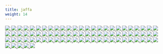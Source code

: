 ```yaml
---
title: jaffa
weight: 14
---
```

<link rel="stylesheet" href="https://cdn.jsdelivr.net/npm/justifiedGallery@3.8.1/dist/css/justifiedGallery.css" />
<link rel="stylesheet" href="https://cdn.jsdelivr.net/npm/lightgallery@2.7.0/css/lightgallery.css" />
<link rel="stylesheet" href="https://cdn.jsdelivr.net/npm/lightgallery@2.7.0/css/lg-thumbnail.css" />
<link rel="stylesheet" href="https://cdn.jsdelivr.net/npm/lightgallery@2.7.1/css/lg-zoom.css">
<link rel="stylesheet" href="../../style/lg-image.css">


<div id="lg-image">
    <a href="jaffa/Strangler_fig.jpg"
        data-sub-html="<div class='lightGallery-captions'>
        <h4>Strangler fig ⚪绞杀榕 ⚫半附生植物 </h4>
        <p>.img by <a href='https://en.wikipedia.org/wiki/User:Prashanthns'>Prashanthns</a> on <a href='https://en.wikipedia.org/wiki/File:Strangler_fig_inside.jpg' target='_blank' rel='nofollow noopener'>wikicommon</a> / <a href='https://creativecommons.org/licenses/by-sa/3.0/' target='_blank' rel='nofollow noopener'>cc by-sa 3.0</a></p>
        </div>">
        <img src="jaffa/Strangler_fig.jpg" />
    </a>
    <a href="jaffa/Mudrock_3.jpg"
        data-sub-html="<div class='lightGallery-captions'>
        <h4>Acritarchs ⚪疑源类 ⚫前寒武纪上期到中波托米階泥岩 ⚪Cambrian(寒武纪) 名称来自威尔士语地名Cymru(威尔士)的拉丁化拼写 音译自日语音读kanburiaki(寒武利亚纪)</h4>
        <p>.img by <a href='https://www.flickr.com/photos/jsjgeology/'>James St. John</a> on <a href='https://www.flickr.com/photos/jsjgeology/49964362373' target='_blank' rel='nofollow noopener'>flickr</a> / <a href='https://creativecommons.org/licenses/by/2.0/' target='_blank' rel='nofollow noopener'>cc by 2.0</a></p>
        </div>">
        <img src="jaffa/Mudrock_3.jpg" />
    </a>
    <a href="jaffa/Common_blue.jpg"
        data-sub-html="<div class='lightGallery-captions'>
        <h4>Polyommatus icarus</h4>
        <p>.img by <a href='https://www.flickr.com/photos/nickpix2008/'>nick ford</a> on <a href='https://www.flickr.com/photos/nickpix2008/3792134607' target='_blank' rel='nofollow noopener'>flickr</a> / <a href='https://creativecommons.org/licenses/by-nc-nd/2.0/' target='_blank' rel='nofollow noopener'>cc by-nc-nd 2.0</a></p>
        </div>">
        <img src="jaffa/Common_blue.jpg" />
    </a>
    <a href="jaffa/Talicada_nyseus.jpg"
        data-sub-html="<div class='lightGallery-captions'>
        <h4>Talicada nyseus</h4>
        <p>.img by <a href='https://www.flickr.com/photos/ivijayanand/'>Vijay Anand Ismavel</a> on <a href='https://www.flickr.com/photos/ivijayanand/51672024996' target='_blank' rel='nofollow noopener'>flickr</a> / <a href='https://creativecommons.org/licenses/by-nc/2.0/' target='_blank' rel='nofollow noopener'>cc by-nc 2.0</a></p>
        </div>">
        <img src="jaffa/Talicada_nyseus.jpg" />
    </a>
    <a href="jaffa/Collared_Peccary.jpg"
      data-sub-html="<div class='lightGallery-captions'>
      <h4>Collar ⚪领环 ⚫动物颈部不同色的羽,毛,鳞的色圈 或者某些昆虫前胸节叶状膜扩张的色素圈</h4>
      <p>.img by <a href='https://www.flickr.com/photos/sl3rob/'>Robert Roland</a> on <a href='https://www.flickr.com/photos/sl3rob/53735872539/' target='_blank' rel='nofollow noopener'>flickr</a> / <a href='https://creativecommons.org/licenses/by-nc/2.0/' target='_blank' rel='nofollow noopener'>cc by-nc 2.0</a></p>
      </div>">
      <img src="jaffa/Collared_Peccary.jpg" />
    </a>
    <a href="jaffa/Commiphora.jpg"
        data-sub-html="<div class='lightGallery-captions'>
        <h4>Commiphora ⚪没药 ⚫与玫瑰,龙涎香 构成了阿拉伯-伊斯兰世界三大基础精油 ⚫古埃及,非洲之角阿拉伯半岛间的海上贸易 曾有象牙,黄金,猫科动物的皮毛,没药,乳香</h4>
        <p>.img by <a href='https://www.flickr.com/photos/cifor-icraf/'>CIFOR-ICRAF</a> on <a href='https://www.flickr.com/photos/cifor-icraf/53707347175' target='_blank' rel='nofollow noopener'>flickr</a> / <a href='https://creativecommons.org/licenses/by-nc-nd/2.0/' target='_blank' rel='nofollow noopener'>cc by-nc-nd 2.0</a></p>
        </div>">
        <img src="jaffa/Commiphora.jpg" />
    </a>
    <a href="jaffa/Sepioloidea_lineolata.jpg"
        data-slide-name="Sepioloidea lineolata"
        data-sub-html="<div class='lightGallery-captions'>
        <h4>Sepioloidea lineolata ⚪条纹鱿 ⚪条纹睡衣乌贼</h4>
        <p>img by <a href='https://www.flickr.com/photos/pacificklaus/'>Klaus Stiefel</a> on <a href='https://www.flickr.com/photos/pacificklaus/9655269808' target='_blank' rel='nofollow noopener'>flickr</a> / <a href='https://creativecommons.org/licenses/by-nc/2.0/' target='_blank' rel='nofollow noopener'>cc by-nc 2.0</a></p>
        </div>">
        <img src="jaffa/Sepioloidea_lineolata.jpg" />
    </a>
    <a href="jaffa/Opiliones.jpg"
        data-slide-name="Opiliones"
        data-sub-html="<div class='lightGallery-captions'>
        <h4>Opiliones ⚪盲蛛 ⚫其历史可追溯到鱼的时代 早泥盆世普拉亚(Pragian)期的水成岩床萊尼燧石(Rhynie chert)</h4>
        <p>img by <a href='https://www.flickr.com/photos/vitiman/'>VITIMan</a> on <a href='https://www.flickr.com/photos/vitiman/30653233661' target='_blank' rel='nofollow noopener'>flickr</a> / <a href='https://creativecommons.org/licenses/by-nc-nd/2.0/' target='_blank' rel='nofollow noopener'>cc by-nc-nd 2.0</a></p>
        </div>">
        <img src="jaffa/Opiliones.jpg" />
    </a>
    <a href="jaffa/Citrullus_ecirrhosus.jpg"
        data-slide-name="Citrullus_ecirrhosus"
        data-sub-html="<div class='lightGallery-captions'>
        <h4>Citrullus ecirrhosus ⚫荒漠始祖西瓜 多年生藤本植物</h4>
        <p>img by <a href='https://www.flickr.com/photos/jeppestown/'>Jeppestown</a> on <a href='https://www.flickr.com/photos/jeppestown/3050326335' target='_blank' rel='nofollow noopener'>flickr</a> / <a href='https://creativecommons.org/licenses/by-sa/2.0/' target='_blank' rel='nofollow noopener'>cc by-sa 2.0</a></p>
        </div>">
        <img src="jaffa/Citrullus_ecirrhosus.jpg" />
    </a>
    <a href="jaffa/Artemia_salina.jpg"
        data-slide-name="Artemia_salina"
        data-sub-html="<div class='lightGallery-captions'>
        <h4>Artemia salina ⚪卤虾 ⚫会经历脱水,休眠阶段</h4>
        <p>img by <a href='https://www.flickr.com/photos/zpyder/' target='_blank' rel='nofollow noopener'>Artemia salina</a> on <a href='https://www.flickr.com/photos/zpyder/7041755631' target='_blank' rel='nofollow noopener'>flickr</a> / <a href='https://creativecommons.org/licenses/by-nc/2.0/' target='_blank' rel='nofollow noopener'>cc by-nc 2.0</a></p>
        </div>">
        <img src="jaffa/Artemia_salina.jpg" />
    </a>
    <a href="jaffa/Mimosa_tenuiflora.jpg"
        data-slide-name="Mimosa_tenuiflora"
        data-sub-html="<div class='lightGallery-captions'>
        <h4>Mimosa tenuiflora ⚪细花含羞草</h4>
        <p>img by <a href='https://www.flickr.com/photos/cerrados/' target='_blank' rel='nofollow noopener'>João Medeiros</a> on <a href='https://www.flickr.com/photos/cerrados/6945978738' target='_blank' rel='nofollow noopener'>flickr</a> / <a href='https://creativecommons.org/licenses/by/2.0/' target='_blank' rel='nofollow noopener'>cc by 2.0</a></p>
        </div>">
        <img src="jaffa/Mimosa_tenuiflora.jpg" />
    </a>
    <a href="jaffa/Lynx.jpg"
        data-slide-name="Lynx"
        data-sub-html="<div class='lightGallery-captions'>
		<h4>Lynx ⚪猞猁</h4>
		<p>img by <a href='https://www.flickr.com/photos/blacktigersdream' target='_blank' rel='nofollow noopener'>Cloudtail the Snow Leopard</a> on <a href='https://www.flickr.com/photos/blacktigersdream/15001013298' target='_blank' rel='nofollow noopener'>flickr</a> / <a href='https://creativecommons.org/licenses/by-nc-nd/2.0/' target='_blank' rel='nofollow noopener'>cc by-nc-nd 2.0</a></p>
        </div>">
        <img src="jaffa/Lynx.jpg" />
    </a>
    <a href="jaffa/Helichrysum_doerfleri.jpg"
        data-slide-name="Helichrysum_doerfleri"
        data-sub-html="<div class='lightGallery-captions'>
		<h4>Helichrysum doerfleri</h4>
		<p>img by <a href='https://www.flickr.com/photos/nturland/' target='_blank' rel='noopener' class='ume'>Nicholas Turland</a> on <a href='https://www.flickr.com/photos/nturland/2637365947' target='_blank' rel='noopener' class='ume'>flickr</a> / <a href='https://creativecommons.org/licenses/by-nc-nd/2.0/' target='_blank' rel='noopener' class='ume'>cc by-nc-nd 2.0</a></p>
        </div>">
        <img src="jaffa/Helichrysum_doerfleri.jpg" />
    </a>
    <a href="jaffa/Anthus_pratensis.jpg"
        data-slide-name="Anthus_pratensis"
        data-sub-html="<div class='lightGallery-captions'>
		<h4>Anthus pratensis ⚪草地鹨 ⚫栖息于草场,沼泽,林地等开放地带 也在从事捕食时使用灌木,围篱,电线等高架建筑 ⚫巢位于地面 掩蔽在茂密植被下 卵在11~15天后孵化 雏鸟在10~14天后羽翼丰满 ⚫是有窝寄生习性的某些杜鹃的主要宿主 在卵拟态中 寄生鸟卵模拟了宿主鸟卵的大小和颜色 ⚪彩绘鸵鸟蛋 ⚫曾作为一种北非风格的陪葬品</h4>
		<p>img by <a href='https://www.flickr.com/photos/ivl_wildlife_photography/' target='_blank' rel='noopener'>Ingeborg van Leeuwen</a> on <a href='https://www.flickr.com/photos/ivl_wildlife_photography/50016616212' target='_blank' rel='noopener'>flickr</a> / <a href='https://creativecommons.org/licenses/by-nc-nd/2.0/' target='_blank' rel='noopener'>cc by-nc-nd 2.0</a></p>
		</div>">
		<img src="jaffa/Anthus_pratensis.jpg" />
	</a>
    <a href="jaffa/Euprymna_berryi.jpg"
        data-slide-name="Euprymna_berryi"
        data-sub-html="<div class='lightGallery-captions'>
		<h4>Euprymna berryi ⚪<span class='und2'>浆果耳鱿</span> ⚫身形紧凑而圆形 雄性3cm以下 雌性5cm以下 ⚫分布于沙质或细沉积物的海床 在白天埋沙 利用小夜灯捕食小底栖甲壳类</h4>
		<p>img by <a href='https://www.flickr.com/photos/silkebaron/' target='_blank' rel='noopener'>Silke Baron</a> on <a href='https://www.flickr.com/photos/silkebaron/4873635819' target='_blank' rel='noopener'>flickr</a> / <a href='https://creativecommons.org/licenses/by/2.0/' target='_blank' rel='noopener'>cc by 2.0</a></p>
        </div>">
        <img src="jaffa/Euprymna_berryi.jpg" />
    </a>
    <a href="jaffa/Gulo_gulo.jpg"
        data-slide-name="Gulo_gulo"
        data-sub-html="<div class='lightGallery-captions'>
		<h4>Gulo gulo ⚪狼獾 ⚫大型鼬科 臀周有淡黄色宽腰带</h4>
		<p>img by <a href='https://www.flickr.com/photos/karljonsson/' target='_blank' rel='noopener'>jonsson</a> on <a href='https://www.flickr.com/photos/karljonsson/6070776950/' target='_blank' rel='noopener'>flickr</a> / <a href='https://creativecommons.org/licenses/by/2.0/' target='_blank' rel='noopener'>cc by 2.0</a></p>
        </div>">
        <img src="jaffa/Gulo_gulo.jpg" />
    </a>
    <a href="jaffa/Conocephalum_conicum.jpg"
        data-slide-name="Conocephalum_conicum"
        data-sub-html="<div class='lightGallery-captions'>
		<h4>Conocephalum conicum ⚪蛇苔</h4>
		<p>img by <a href='https://www.flickr.com/photos/dw_ross/' target='_blank' rel='noopener'>MostlyDross</a> on <a href='https://www.flickr.com/photos/dw_ross/48937971853/' target='_blank' rel='noopener'>flickr</a> / <a href='https://creativecommons.org/licenses/by/2.0/' target='_blank' rel='noopener'>cc by 2.0</a></p>
        </div>">
        <img src="jaffa/Conocephalum_conicum.jpg" />
    </a>
    <a href="jaffa/Gymnostomum_aeruginosum.jpg"
        data-slide-name="Gymnostomum_aeruginosum"
        data-sub-html="<div class='lightGallery-captions'>
		<h4>Gymnostomum aeruginosum</h4>
		<p>img by <a href='https://commons.wikimedia.org/wiki/User:HermannSchachner' target='_blank' rel='noopener'>HermannSchachner</a> on <a href='https://commons.wikimedia.org/wiki/File:Gymnostomum_aeruginosum_(a,_145144-474909)_8390.JPG' target='_blank' rel='noopener'>wikicommon</a> / <a href='https://creativecommons.org/publicdomain/zero/1.0' target='_blank' rel='noopener'>cc 0</a></p>
        </div>">
        <img src="jaffa/Gymnostomum_aeruginosum.jpg" />
    </a>
    <a href="jaffa/Ceterach_officinarum.jpg"
        data-slide-name="Ceterach_officinarum"
        data-sub-html="<div class='lightGallery-captions'>
		<h4>Ceterach officinarum</h4>
		<p>img by <a href='https://www.flickr.com/photos/lennyworthington/' target='_blank' rel='noopener'>Len Worthington</a> on <a href='https://www.flickr.com/photos/lennyworthington/6165555817' target='_blank' rel='noopener'>flickr</a> / <a href='https://creativecommons.org/licenses/by-sa/2.0/' target='_blank' rel='noopener'>cc by-sa 2.0</a></p>
        </div>">
        <img src="jaffa/Ceterach_officinarum.jpg" />
    </a>
    <a href="jaffa/Oxychilus_navarricus.jpg"
        data-slide-name="Oxychilus_navarricus"
        data-sub-html="<div class='lightGallery-captions'>
		<h4>Oxychilus navarricus ⚪玻璃蜗牛</h4>
		<p>img by <a href='https://www.flickr.com/photos/runnerwill/' target='_blank' rel='noopener'>Will George</a> on <a href='https://www.flickr.com/photos/runnerwill/16857138496' target='_blank' rel='noopener'>flickr</a> / <a href='https://creativecommons.org/licenses/by-nc/2.0/' target='_blank' rel='noopener'>cc by-nc 2.0</a></p>
        </div>">
        <img src="jaffa/Oxychilus_navarricus.jpg" />
    </a>
    <a href="jaffa/Androniscus_dentiger.jpg"
        data-slide-name="Androniscus_dentiger"
        data-sub-html="<div class='lightGallery-captions'>
		<h4>Androniscus dentiger ⚪齿潮虫</h4>
		<p>img by <a href='https://www.flickr.com/photos/sanmartin/' target='_blank' rel='noopener'>Gilles San Martin</a> on <a href='https://www.flickr.com/photos/sanmartin/3596867912/' target='_blank' rel='noopener'>flickr</a> / <a href='https://creativecommons.org/licenses/by-sa/2.0/' target='_blank' rel='noopener'>cc by-sa 2.0</a></p>
        </div>">
        <img src="jaffa/Androniscus_dentiger.jpg" />
    </a>
    <a href="jaffa/Helianthemum_apenninum.jpg"
        data-slide-name="Helianthemum_apenninum"
        data-sub-html="<div class='lightGallery-captions'>
		<h4>Helianthemum apenninum ⚪白岩蔷薇 ⚫分布于干燥草地和多岩地 可长至50厘米 花直径约30毫米 叶对生 呈矛状 花期3至7月</h4>
		<p>img by <a href='https://www.flickr.com/photos/40948266@N04/' target='_blank' rel='noopener'>Björn S...</a> on <a href='https://www.flickr.com/photos/40948266@N04/26877247272/' target='_blank' rel='noopener'>flickr</a> / <a href='https://creativecommons.org/licenses/by-sa/2.0/' target='_blank' rel='noopener'>cc by-sa 2.0</a></p>
        </div>">
        <img src="jaffa/Helianthemum_apenninum.jpg" />
    </a>
    <a href="jaffa/bagworm.jpg"
        data-slide-name="bagworm"
        data-sub-html="<div class='lightGallery-captions'>
		<h4>bagworm ⚪袋蛾 ⚫该科幼虫会组合丝和环境材料来搭建小型箱房 拖行于岩石,树木,篱笆 其胶囊材质坚硬 可由鸟类吞下后空投 ⚫雌虫始终是幼态的 且不离开舱室 ⚫虫的龄通常依次是卵,孵化,幼虫,蜕皮,茧,蛹,成虫,死亡 ⚫某些物种会生活于某类昆虫的社会中 成为终身的食客和房客</h4>
		<p>img by <a href='https://www.flickr.com/photos/teejaybee/' target='_blank' rel='noopener'>Troy Bell</a> on <a href='https://www.flickr.com/photos/teejaybee/1026325540/' target='_blank' rel='noopener'>Flickr</a> / <a href='https://creativecommons.org/licenses/by-nc-nd/2.0/' target='_blank' rel='noopener'>cc by-nc-nd 2.0</a></p>
        </div>">
        <img src="jaffa/bagworm.jpg" />
    </a>
    <a href="jaffa/Leptodirus_hochenwartii.jpg"
        data-slide-name="Leptodirus_hochenwartii"
        data-sub-html="<div class='lightGallery-captions'>
		<h4>Leptodirus hochenwartii ⚪细颈甲虫 ⚫真穴居物种 丧失昼夜节律 季候节律受降雨模型影响 长足,无翅,无肤色,具无眼征 ⚫称作假膜腹的圆形鞘翅下可储存湿润空气 经较干燥地区时 消耗于呼吸 ⚫饮食包括渗水,蝙蝠粪,鸟粪,尸体等 ⚫卵减产至一枚 大且晚熟 幼虫羽化前绝食</h4>
		<p>img by <a href='https://www.flickr.com/photos/profundezas/' target='_blank' rel='noopener'>Profundezas</a> on <a href='https://www.flickr.com/photos/profundezas/5275658028' target='_blank' rel='noopener'>flickr</a> / <a href='https://creativecommons.org/licenses/by-nc-nd/2.0/' target='_blank' rel='noopener'>cc by-nc-nd 2.0</a></p>
        </div>">
        <img src="jaffa/Leptodirus_hochenwartii.jpg" />
    </a>
    <a href="jaffa/Eobania_vermiculata.jpg"
        data-slide-name="Eobania_vermiculata"
        data-sub-html="<div class='lightGallery-captions'>
		<h4>Eobania vermiculata ⚪棕带陆蜗牛 ⚫壳宽22~32毫米 高14~24毫米 颜色可变 通常壳体具较深的色带或斑点 侧腹有两条棕带 第二条色带到肚脐间发白 背部通常有4到5条螺纹 末端的螺纹斜下到壳的周边 壳唇白色 成年后外翻 且脐孔封闭在螺壳内 ⚫通常栖息在近海的干燥植被中 在湿润雨天或晚上活跃 冬眠或夏眠 ⚫成年蜗牛会掘土 并在壳口建造临时的栅栏(epiphragm) 一种似于螺壳的永久性的解剖特征 由其<span class='und2'>幔层</span>(斗篷)分泌的干粘液制成 透气,刚性,抗干燥,抗腐蚀 ⚫部分的种类会借此黏在岩表,墙壁,树枝,茎等固体基质上 ⚪该结构可能是<span class='und1'>出埃及记</span>中提到的香火成分 希腊语的onycha 意思是指甲或爪子 ⚫该属物种在发情期时 会烧制一种钙质飞镖 用于求偶仪式中 以液压力穿透受体的皮肤 ⚫可作为季节性食物 ⚫该相片摄于塞浦路斯(Zypern) 法语名西浦(Chypre) 的法玛古斯塔(Famagusta)</h4>
		<p>img by <a href='https://www.flickr.com/photos/wiseguy71' target='_blank' rel='noopener'>wiseguy71</a> on <a href='https://www.flickr.com/photos/wiseguy71/5128383104' target='_blank' rel='noopener'>flickr</a> / <a href='https://creativecommons.org/licenses/by-sa/2.0/' target='_blank' rel='noopener'>cc by-sa 2.0</a></p>
        </div>">
        <img src="jaffa/Eobania_vermiculata.jpg" />
    </a>
    <a href="jaffa/Buxus_sempervirens_'Suffruticosa'.jpg"
        data-slide-name="Buxus_sempervirens_'Suffruticosa'"
        data-sub-html="<div class='lightGallery-captions'>
		<h4>Buxus sempervirens 'Suffruticosa' ⚪灌木黄杨 ⚫常绿 耐修剪 木材重且坚硬</h4>
		<p>img by <a href='https://www.flickr.com/photos/13389908@N03/' target='_blank' rel='noopener'>Maggie</a> on <a href='https://www.flickr.com/photos/13389908@N03/2328080036/' target='_blank' rel='noopener'>flickr</a> / <a href='https://creativecommons.org/licenses/by-nc/2.0/' target='_blank' rel='noopener'>cc by-nc 2.0</a></p>
        </div>">
        <img src="jaffa/Buxus_sempervirens_'Suffruticosa'.jpg" />
    </a>
    <a href="jaffa/Cinnamomum_camphora.jpg"
        data-slide-name="Cinnamomum_camphora"
        data-sub-html="<div class='lightGallery-captions'>
		<h4>Cinnamomum camphora ⚪樟 ⚪樟脑 ⚫一种半透明,蜡状,易燃的固体 具穿透性气味 闭口闪点66摄氏度 ⚫用于木乃伊化的防腐抗菌过程 是古代阿拉伯常见的香水成分 也作为中世纪糖果和菜肴原料 ⚫作局部用药时伴随轻微镇痛 用力涂抹会产生温暖感 轻柔涂抹时产生清凉感 ⚪闪点 ⚫是施加点火源时 维持蒸汽浓度 引起闪燃的温度下限 ⚫是一组描述性特征 可以标识燃料的火灾隐患 用于区分易燃燃料和可燃燃料 ⚫桉树脑是商用漱口水的一种成分 ⚫在某报告中 鱼以浅,浊区别气味 蜂蜜以轻,重区别光亮和黑暗</h4>
		<p>img by <a href='https://www.flickr.com/photos/siddarthmachado/' target='_blank' rel='noopener'>Siddarth Machado</a> on <a href='https://www.flickr.com/photos/siddarthmachado/47953620208/' target='_blank' rel='noopener'>flickr</a> / <a href='https://creativecommons.org/licenses/by-nc/2.0/' target='_blank' rel='noopener'>cc by-nc 2.0</a></p>
        </div>">
        <img src="jaffa/Cinnamomum_camphora.jpg" />
    </a>
    <a href="jaffa/Elysia_ornata.jpg"
        data-slide-name="Elysia_ornata"
        data-sub-html="<div class='lightGallery-captions'>
		<h4>Elysia ornata ⚪丽叶海天牛 ⚫热带物种 可以长到5厘米 呈半透明黄绿色 带白黑斑点 具有宽阔的伪足或伪翼 ⚫一些海天牛以季节性食物为生 由于无法穿透这种绿藻钙化时的细胞壁 它们畜牧未消化的叶绿体 直到斋戒过去 ⚪细胞这个词最早用来指软木的微小蜂房状空腔 ⚫在赤道热带的森林地区 白天只有少量阳光穿过浓密树荫 晨昏的露水和浓雾是重要水源</h4>
		<p>img by <a href='https://www.flickr.com/photos/pacificklaus/' target='_blank' rel='noopener'>Klaus Stiefel</a> on <a href='https://www.flickr.com/photos/pacificklaus/6336091966/' target='_blank' rel='noopener'>flickr</a> / <a href='https://creativecommons.org/licenses/by-nc/2.0/' target='_blank' rel='noopener'>cc by-nc 2.0</a></p>
        </div>">
        <img src="jaffa/Elysia_ornata.jpg" />
    </a>
    <a href="jaffa/Onchidella_celtica.jpg"
        data-slide-name="Onchidella_celtica"
        data-sub-html="<div class='lightGallery-captions'>
		<h4>Onchidella celtica ⚪凯尔特蛞蝓 ⚫一种有肺的海生鼻涕虫 可以长到12mm 呈橄榄色至黑色 ⚫生活在多岩的潮间带 退潮时暴露在外 可能在舔食岩表 涨潮时退回到岩缝里</h4>
		<p>img by Auguste Le Roux on <a href='https://commons.wikimedia.org/wiki/File:Onchidella_celtica_0377.jpg' target='_blank' rel='noopener'>wikicommons</a> / <a href='https://creativecommons.org/licenses/by-sa/3.0/' target='_blank' rel='noopener'>cc by-sa 3.0</a></p>
        </div>">
        <img src="jaffa/Onchidella_celtica.jpg" />
    </a>
    <a href="jaffa/Lathyrus_aphaca.jpg"
        data-slide-name="Lathyrus_aphaca"
        data-sub-html="<div class='lightGallery-captions'>
		<h4>Lathyrus aphaca ⚪阿法卡香豌豆 ⚫一年生草本 适合干燥,排水良好的栖地</h4>
		<p>img by <a href='https://commons.wikimedia.org/wiki/User:Zcebeci' target='_blank' rel='noopener'>Zeynel Cebeci</a> on <a href='https://commons.wikimedia.org/wiki/File:Lathyrus_aphaca_-_Sar%C4%B1_bur%C3%A7ak_01.jpg' target='_blank' rel='noopener'>wikicommons</a> / <a href='https://creativecommons.org/licenses/by-sa/4.0/' target='_blank' rel='noopener'>cc by-sa 4.0</a></p>
        </div>">
        <img src="jaffa/Lathyrus_aphaca.jpg" />
    </a>
    <a href="jaffa/Microvoluta_amphissa.jpg"
        data-slide-name="Microvoluta_amphissa."
        data-sub-html="<div class='lightGallery-captions'>
		<h4>Microvoluta amphissa ⚪安菲莎小海螺 ⚫一种很小的海蜗牛</h4>
		<p>img by Manuel CABALLER on <a href='https://science.mnhn.fr/institution/mnhn/collection/im/item/2000-30155' target='_blank' rel='noopener'>MNHN</a> / <a href='https://creativecommons.org/licenses/by/4.0/' target='_blank' rel='noopener'>cc by 4.0</a></p>
        </div>">
        <img src="jaffa/Microvoluta_amphissa.jpg" />
    </a>
    <a href="jaffa/Diogenes_pugilator.jpg"
        data-slide-name="Diogenes_pugilator"
        data-sub-html="<div class='lightGallery-captions'>
		<h4>Diogenes pugilator ⚪<span class='und2'>第欧根尼小寄居蟹</span> ⚫从浅层潮下的软基质到深达1800m都有分布 最常见于浅水 ⚫倾向于占用腹足动物网状狗螺(Tritia reticulata)的壳</h4>
		<p>img by befe on <a href='https://commons.wikimedia.org/wiki/File:CRU_pag.jpg' target='_blank' rel='noopener'>wikicommons</a> / <a href='https://creativecommons.org/licenses/by-sa/2.0/' target='_blank' rel='noopener'>cc by-sa 2.0</a></p>
        </div>">
        <img src="jaffa/Diogenes_pugilator.jpg" />
    </a>
    <a href="jaffa/Miletus_mallus.jpg"
        data-slide-name="Miletus_mallus"
        data-sub-html="<div class='lightGallery-captions'>
		<h4>Miletus mallus ⚪<span class='und2'>米利都锤纹蝶</span> ⚪Lycaenidae(灰蝶科) ⚪科名是吕卡恩(Lycaena)的同名 也被普遍地称为蓝色者 但有指正应称铜色者 ⚫该科成虫通常小于5厘米 其中约75%的物种与蚂蚁关联 这其中的部分的毛虫是食虫的 专门捕食蚁丘内的雏蚁 且是蚂蚁饲养的蚜虫的天敌 ⚪myrmecophily(嗜麦芽性) ⚪一个跟蚂蚁相关的术语 字面意义就是蚂蚁喜爱 ⚫大多数亲蚁派与宿主蚁群的关系是兼职的 例如在蚁巢中消耗废物 如死蚂蚁,死幼虫,巢中真菌 多个科的植物以筑巢地和食物资源 交换种子传播 或者极具攻击性的蚁种的专职保护 以免受素食 并经常附带卫生服务 包括清洁叶片表面,修剪附生植物,梳理临近植物嫩芽 ⚫蚂蚁也将半翅目幼虫带入蚁巢 同雏蚁一起抚养 包括鳞龟(coccidae),粉虱(pseudococcidae),树蚤(membracidae)等 它们也被携带到不同的植物或不同部位 以确保新鲜的食物来源 和对牛群的充分保护 据观察蚁后在分散航程中会运输蚜虫 以建立一个新的殖民地</h4>
		<p>img by <a href='https://www.flickr.com/photos/chaz_pics/' target='_blank' rel='noopener'>Charlie Jackson</a> on <a href='https://www.flickr.com/photos/chaz_pics/39583407064/' target='_blank' rel='noopener'>flickr</a> / <a href='https://creativecommons.org/licenses/by/2.0/' target='_blank' rel='noopener'>cc by 2.0</a></p>
        </div>">
        <img src="jaffa/Miletus_mallus.jpg" />
    </a>
    <a href="jaffa/parsnip.jpg"
        data-slide-name="parsnip"
        data-sub-html="<div class='lightGallery-captions'>
		<h4>parsnip ⚪<span class='und2'>野萝卜</span> ⚫二年生根类蔬菜 具奶油色果皮和果肉 煮熟或生吃 霜冻后更甜 因为土壤低温会导致根部存储的一些淀粉转化为糖 ⚫曾用作甜味剂 在玉米普及前 主要用来喂猪 在现代意大利 是制作帕尔玛火腿的猪的专门饲料 ⚫它与胡萝卜科的许多近亲共享一种光毒化合物呋喃香豆素(furanocoumarins) 能引起一种植物性光线皮肤炎 当皮肤不慎接触到芽叶的汁液又暴露于日光下时 会出现发红,灼痛,水泡等症状 创伤区域会持续敏感,变色长达两年</h4>
		<p>img by <a href='https://www.flickr.com/photos/morris278/' target='_blank' rel='noopener'>John Morris</a> on <a href='https://www.flickr.com/photos/morris278/25259574002/' target='_blank' rel='noopener'>flickr</a> / <a href='https://creativecommons.org/licenses/by-nc-nd/2.0/' target='_blank' rel='noopener'>cc by-nc-nd 2.0</a></p>
        </div>">
        <img src="jaffa/parsnip.jpg" />
    </a>
    <a href="jaffa/Lithophaga.jpg"
        data-slide-name="Lithophaga"
        data-sub-html="<div class='lightGallery-captions'>
		<h4>Lithophaga ⚪石蜊 ⚫中型贻贝 壳长而窄 背侧和腹侧或多或少平行 ⚪lithos是希腊语石头之意 因其利用腺体分泌物钻入岩石或珊瑚岩 所以称lithophaga(食石者)  ⚫一些因缓动(bradyseism)沉水的大理石柱因此环布钻孔 这些孔状的牙印有一个专有词 开腹蛤石(Gastrochaenolites) ⚪ichnofossil(生痕化石) ⚪ichno来自希腊语ikhnos(痕迹 踪迹) ⚫是生物活动的记录 而不是生物本身的残骸 例如洞穴,钻孔(生物侵蚀),尿石(排尿引起土壤侵蚀),脚印 广义上还包括僵化粪便,化学标记物等 ⚪痕相(ichnofacies)是生痕化石的集合 ⚫可指示造型生物所居住的条件 包括水深,盐度,浊度,能量等 例如通常在湍流的光合带浅水区 浮游物相对丰富 垂直洞穴也更为安全 而在低能量环境的深水区 食物均匀地沉降 觅食者就需要水平打洞</h4>
		<p>img by <a href='https://www.flickr.com/photos/paleo_bear/' target='_blank' rel='noopener'>the paleobear</a> on <a href='https://www.flickr.com/photos/paleo_bear/36692362310' target='_blank' rel='noopener'>flickr</a> / <a href='https://creativecommons.org/licenses/by/2.0/' target='_blank' rel='noopener'>cc by 2.0</a></p>
        </div>">
        <img src="jaffa/Lithophaga.jpg" />
    </a>
    <a href="jaffa/Nicolas_Francois_Regnault_Le_Labdanum,_ou_Ladanum..jpg"
        data-slide-name="Nicolas_Francois_Regnault_Le_Labdanum,_ou_Ladanum."
        data-sub-html="<div class='lightGallery-captions'>
		<h4>Cistus ladanifer ⚪<span class='und2'>劳丹姆岩蔷薇</span> ⚫浓密直立灌木 高1~2.5米 略宽 披针形常绿长3~10厘米 宽1~2厘米 正面深绿 背面浅绿或灰色 花直径5~8厘米 有5片白色花瓣 基部通常有红色到栗色的斑点 夏季炎热时整株植物当年新芽受树脂覆盖 散发芬芳 适于干旱花园或海滨花园 ⚫叶表的一层类树脂 称为劳丹姆(labdanum) 主要从该种和克里特岩蔷薇(Cistus creticus)获得 远古时通过梳理山羊和绵阳的胡须和大腿来收集 呈棕色 气味浓郁,复杂,牢固 被形容为琥珀气味,动物气味,甜味,水果香,木质香,龙涎香,干麝香,皮革味 据说是<span class='und1'>出埃及记</span>30:34-36中的<span class='und1'>圣香</span> 医学上用于感冒,咳嗽,月经失调,风湿等 在香水和苦艾酒中使用 可作固色剂 ⚪属名来自古希腊植物名 该属对鹿的啃食有一定抵抗力 ladanifer的字面意思就是 劳丹姆的承载物</h4>
		<p>Le Labdanum, ou Ladanum. (1774) - Nicolas Francois Regnault, <p>img on <a href='https://digitalcollections.nypl.org/items/510d47dc-7dbe-a3d9-e040-e00a18064a99' target='_blank' rel='noopener'>NYPL</a> / <a href='https://creativecommons.org/publicdomain/mark/1.0/' target='_blank' rel='noopener'>pdm</a></p>
        </div>">
        <img src="jaffa/Nicolas_Francois_Regnault_Le_Labdanum,_ou_Ladanum..jpg" />
    </a>
    <a href="jaffa/Dwarf_crocodile.jpg"
        data-slide-name="Dwarf_crocodile"
        data-sub-html="<div class='lightGallery-captions'>
		<h4>Dwarf crocodile ⚪矮鳄鱼 ⚫部分体长不超过1.2米 幼鳄的头有黄色斑纹 身和尾有浅棕色条纹 成年鳄的背面和侧面呈深色 腹面淡黄色带黑色斑点 生活在山洞中具橙色斑块 是受蝙蝠粪腐蚀 ⚫生活在低地到中海拔 远离大河的森林到荫蔽的溪流,小河,沼泽,水池,<span class='und2'>潮间林</span> ⚫胆小 夜行 白天整日藏在池塘,洞穴,树根 很少晒太阳 雨天时栖所被淹没 变得活跃起来 觅食范围在雨后扩大 以小动物为食 包括螃蟹,青蛙,腹足类,昆虫,蜥蜴,水禽等 季节食谱是湿季的鱼和干季的甲壳类 ⚫发情期以外的大部份时间独处 用腐烂的植物和泥巴筑巢 每次生10至17只蛋</h4>
		<p>img by <a href='https://commons.wikimedia.org/wiki/User:Rufous-crowned_Sparrow' target='_blank' rel='noopener'>Rufous-crowned Sparrow</a> on <a href='https://commons.wikimedia.org/wiki/File:Dwarf_Crocodile_NC_Zoo.JPG' target='_blank' rel='noopener'>wikicommons</a> / <a href='https://creativecommons.org/licenses/by/3.0/' target='_blank' rel='noopener'>cc by 3.0</a></p>
        </div>">
        <img src="jaffa/Dwarf_crocodile.jpg" />
    </a>
        <a href="jaffa/Threskiornis_aethiopicus.jpg"
            data-slide-name="Threskiornis_aethiopicus"
        data-sub-html="<div class='lightGallery-captions'>
        <h4>Threskiornis aethiopicus ⚪圣鹮 ⚫通常在湿地或滩涂的树或地上筑巢 在浅水区或草场涉足 参观耕地和垃圾场 食虫,小型两栖,爬行,软体,哺乳动物,腐肉,或种子 ⚫解剖文述中 在其喙上发现了孔洞 据说曾用于治疗河马 是灌肠剂的由来 ⚫制成的其中一种木乃伊 包裹了交织和打褶的棕色或褐色亚麻布 放入陶棺</h4>
        <p>img by <a href='https://www.flickr.com/photos/101561334@N08/' target='_blank' rel='nofollow noopener'>Gary Todd</a> on <a href='https://www.flickr.com/photos/101561334@N08/10435597985' target='_blank' rel='nofollow noopener'>flickr</a> / <a href='https://creativecommons.org/publicdomain/zero/1.0/' target='_blank' rel='nofollow noopener'>cc 0</a></p>
        </div>">
        <img src="jaffa/Threskiornis_aethiopicus.jpg" />
    </a>
    <a href="jaffa/Diospyros_lotus.jpg"
        data-slide-name="Diospyros_lotus"
        data-sub-html="<div class='lightGallery-captions'>
		<h4>Diospyros lotus ⚪英文俗名date-plum(枣李)可能来自波斯语 就是字面意思 味道像枣和李 ⚫古老的栽培柿属 果实小而圆 平均直径1~2厘米 ⚪也称小紫柿 经历霜冻后呈淡紫色 变得同制成干果一般甜</h4>
		<p>img by <a href='https://ja.wikipedia.org/wiki/user:%CE%A3%EF%BC%96%EF%BC%94' target='_blank' rel='noopener'>Σ64</a> on <a href='https://zh.wikipedia.org/wiki/File:Diospyros_lotus_01.jpg' target='_blank' rel='noopener'>wikicommons</a> / <a href='https://creativecommons.org/licenses/by-sa/3.0/' target='_blank' rel='noopener'>cc by-sa 3.0</a></p>
        </div>">
        <img src="jaffa/Diospyros_lotus.jpg" />
    </a>
    <a href="jaffa/Mesochordaeus_erythrocephalus.jpg"
        data-slide-name="Mesochordaeus_erythrocephalus"
        data-sub-html="<div class='lightGallery-captions'>
		<h4>Mesochordaeus erythrocephalus ⚪<span class='und2'>红脑囊虫</span> ⚫躯干长7毫米 分叉的尾巴长50毫米 新月形的外粘液室宽约30厘米 消化系统含鲜红色素 ⚪所属尾海鞘纲(Appendicularia) 异名幼态纲(Larvacea) 在整个生命过程中都保留着幼虫形态 ⚫分布于中深海 在室内周期地拍打尾巴 产生水流 聚集食物 房屋在被废弃后沉降到深海</h4>
		<p>on <a href='https://www.mbari.org/midwater_expedition_2018/?platform=hootsuite' target='_blank' rel='noopener'>mbari</a> / <a href='https://www.mbari.org/monterey-bay-aquarium-research-institute/terms-of-use/' target='_blank' rel='noopener'>terms of use</a></p>
        </div>">
        <img src="jaffa/Mesochordaeus_erythrocephalus.jpg" />
    </a>
    <a href="jaffa/Saxifraga_aizoides.jpg"
        data-slide-name="Saxifraga_aizoides"
        data-sub-html="<div class='lightGallery-captions'>
		<h4>Saxifraga aizoides ⚪<span class='und2'>常绿岩箔</span> ⚪种名源于拉丁语saxum(岩石)和frangere(断裂) 希腊词aizoides意为永生 指常绿的 ⚫多年生小型草本 高5~20厘米 花通常黄色 有时带红点 或为桦色,红紫色 ⚫通常被认为用于治疗尿路结石</h4>
		<p>img by <a href='https://www.flickr.com/photos/40948266@N04/' target='_blank' rel='noopener'>Björn S...</a> on <a href='https://www.flickr.com/photos/40948266@N04/44305471131/' target='_blank' rel='noopener'>flickr</a> / <a href='https://creativecommons.org/licenses/by-sa/2.0/' target='_blank' rel='noopener'>cc by-sa 2.0</a></p>
        </div>">
        <img src="jaffa/Saxifraga_aizoides.jpg" />
    </a>
    <a href="jaffa/Myrrha_octodecimguttata.jpg"
        data-slide-name="Myrrha_octodecimguttata"
        data-sub-html="<div class='lightGallery-captions'>
		<h4>Myrrha octodecimguttata ⚪<span class='und2'>十八斑瓢虫</span> ⚪瓢虫名coccinellids源于拉丁语coccineus 意为猩红 ⚫体长4~5mm 多生活在针叶林的冠层 成虫聚集在剥离的树皮和老松树底部树干的缝隙中越冬 ⚫该科的某些种产卵时会依据食物充足程度产下不育卵 作为幼虫的后备食物 ⚪属名myrrha(没药) 源于古希腊语murra 根源于闪语族 阿拉伯语的murr,希伯来语的mor,阿拉姆语的mura都表示苦</h4>
		<p>img by <a href='https://www.flickr.com/photos/dhobern/' target='_blank' rel='noopener'>Donald Hobern</a> on <a href='https://www.flickr.com/photos/dhobern/8719221737/' target='_blank' rel='noopener'>flickr</a> / <a href='https://creativecommons.org/licenses/by/2.0/' target='_blank' rel='noopener'>cc by 2.0</a></p>
        </div>">
        <img src="jaffa/Myrrha_octodecimguttata.jpg" />
    </a>
    <a href="jaffa/Hyoscyamus_niger.jpg"
        data-slide-name="Hyoscyamus_niger."
        data-sub-html="<div class='lightGallery-captions'>
		<h4>Hyoscyamus niger ⚪天仙子 ⚪外消旋体<span class='und2'>左天仙子碱</span>(hyoscine)也称scopolamine 名字分别来自天仙子属(Hyoscyamus) 和以斯科波利命名的茄科斯科波利亚属(Scopolia) 俗名henbane来源不明 hen可能指死亡 可能与表示疯植物的印欧词干bhelena以及表示幻觉,幻象,魔力,奇迹等的古德语元素bil相关 ⚫钱币的一面印着卡吕冬(Kalydon)的野猪的大都会安菲莎(Amphissa) 所属的德尔菲辖区内 阿波罗的皮提亚(Pythia)服用白花天仙子 或者吸食夹竹桃烟来制作神谕 这些坐在三角凳上的女祭司们也可能是处女妆扮的老妇 ⚫在哥林多(Corinth) 祭司可能也是庙妓 后者在腓尼基城邦阿法卡(Aphaca)延续到了古典时代晚期 <span class='und1'>博学晚宴</span>(Deipnosophistae)中记载 陶器街上的妓女<span class='und1'>画着铅白</span>,<span class='und1'>莓黑</span> 旧约伪经<span class='und1'>巴录书</span>的<span class='und1'>耶利米书</span>提到 <span class='und1'>妇女戴着细绳环</span> <span class='und1'>坐在路中</span> ⚫约翰·杰拉德在<span class='und1'>草本</span>(Herball)记载 <span class='und1'>内服它的叶</span>,<span class='und1'>种</span>,<span class='und1'>果汁会引起宿醉般的长时间的不安宁的睡眠</span> <span class='und1'>对于病人这是致命的</span> <span class='und1'>以天仙子煎汤洗脚</span> <span class='und1'>再闻到它的花香而催人入眠</span> ⚫一份宗教法庭的审讯文件记载 <span class='und1'>女巫承认</span>曾在一对恋人间撒满天仙子种子 她说出公式 <span class='und1'>在这里播下野生种</span> <span class='und1'>魔鬼怂恿彼此憎恨和回避</span> <span class='und1'>直至将种子分开</span></h4>
		<p>img by <a href='https://commons.wikimedia.org/wiki/User:Sten' target='_blank' rel='noopener'>Sten Porse</a> on <a href='https://commons.wikimedia.org/wiki/File:Hyoscyamus-niger-habitat.JPG' target='_blank' rel='noopener'>wikicommons</a> / <a href='https://creativecommons.org/licenses/by-sa/3.0/' target='_blank' rel='noopener'>cc by-sa 3.0</a></p>
        </div>">
        <img src="jaffa/Hyoscyamus_niger.jpg" />
    </a>
    <a href="jaffa/Lycium_barbarum.jpg"
        data-slide-name="Lycium_barbarum"
        data-sub-html="<div class='lightGallery-captions'>
		<h4>Lycium barbarum ⚪<span class='und2'>外地枸杞</span> ⚪属名Lycium来自希腊语lykion 指生长在吕西亚(Lycia)的 后者位于可以捡到火山玻屑的安那托利亚(Anatolia)半岛南岸 曾托管可能是多利安人(Dorian)的词根 也是其故乡的离岛多里斯(Doris) ⚪罗德岛(Rhodes)也曾是多利安人的飞地 名字来自古希腊语rhodon 表示玫瑰 也可能来自腓尼基语的erod 表示蛇 因为该岛在古代有许多蛇 曾和雅典并为最大的书籍市场 ⚫岛上的水疗胜地用矿物质泉,海水等作药浴 ⚫岛上的城市规划可能有着分明的层次 如古城卡米罗斯(Kamiros) 山顶是雅典式卫城或上城 居民街区位于平原 在更低的露台上 通常有神殿,喷泉广场,集市,用于祭祀等的庭院 ⚪古城罗达(rhoda) 名字来自一种粉色木槿 ⚪Hibiscus(木槿) ⚫常在芳香疗法中使用 ⚪属名源自埃神西比斯 原本用于现锦葵属(Althaea) 后者在希腊语中可表示治愈 ⚫佩达尼乌斯·迪奥斯科里德斯在<span class='und1'>药物志</span>(De Materia Medica)中以此命名了沼泽锦葵 古埃及医师使用后者的根块和蜂蜜制作棉花糖或喉糖 来治疗喉痛</h4>
		<p>img by <a href='https://commons.wikimedia.org/wiki/User:AnRo0002' target='_blank' rel='noopener'>AnRo0002</a> on <a href='https://commons.wikimedia.org/wiki/File:20140827Lycium_barbarum2.jpg' target='_blank' rel='noopener'>wikicommons</a> / <a href='https://creativecommons.org/publicdomain/zero/1.0/' target='_blank' rel='noopener'>cc 0</a></p>
        </div>">
        <img src="jaffa/Lycium_barbarum.jpg" />
    </a>
    <a href="jaffa/Apocynum_venetum.jpg"
        data-slide-name="Apocynum_venetum"
        data-sub-html="<div class='lightGallery-captions'>
		<h4>Apocynum venetum ⚪<span class='und2'>剑叶狗麻</span> ⚪属名来自古希腊语apo和kuon 意思是用作毒狗的 ⚫韧皮可提取纤维 后者兼具蝉丝的光泽度,苎麻的光滑度,羊绒的可塑性,棉花的柔软度 可作蚊帐,鱼线,火弓等 ⚫叶或整株在夏季采集 可制凉茶 其药效来自西玛琳(cymarine) 后者属卡烯内酯(cardenolide) 一种心脏毒素 可减缓脉搏 作强心剂抗心律失常 也是镇静剂和温和的催眠药</h4>
		<p>img by <a href='https://commons.wikimedia.org/wiki/User:Gidip' target='_blank' rel='noopener'>Gideon Pisanty(Gidip)</a> on <a href='https://commons.wikimedia.org/wiki/File:Apocynum_venetum_1.jpg' target='_blank' rel='noopener'>wikicommons</a> / <a href='https://creativecommons.org/licenses/by/3.0/' target='_blank' rel='noopener'>cc by 3.0</a></p>
        </div>">
        <img src="jaffa/Apocynum_venetum.jpg" />
    </a>
    <a href="jaffa/Urtica_cannabina.jpg"
        data-slide-name="Urtica_cannabina"
        data-sub-html="<div class='lightGallery-captions'>
		<h4>Urtica cannabina ⚪麻叶荨麻 ⚫多年生草本 干制或沸煮可除去毛刺 ⚫幼叶在收割时需戴上厚手套 在砂锅菜中可代菠菜 ⚫叶茎的汤可提取长久的绿色染料 根部加入明矾沸煮后可提取黄色染料 ⚫一些种的荨麻叶可磨粉制鼻烟止鼻血 其浸液,煎茶可作止屑剂,生发剂</h4>
		<p>img by <a href='https://www.flickr.com/photos/botalex/' target='_blank' rel='noopener'>Dr. Alexey Yakovlev</a> on <a href='https://www.flickr.com/photos/botalex/33002489460' target='_blank' rel='noopener'>flickr</a> / <a href='https://creativecommons.org/licenses/by-sa/2.0/' target='_blank' rel='noopener'>cc by-sa 2.0</a></p>
        </div>">
        <img src="jaffa/Urtica_cannabina.jpg" />
    </a>
    <a href="jaffa/Utricularia_minor.jpg"
        data-slide-name="Utricularia_minor"
        data-sub-html="<div class='lightGallery-captions'>
		<h4>Utricularia minor ⚪小狸藻 ⚫小型食虫植物 贴生或水生 分布于池塘,沼泽</h4>
		<p>img on <a href='http://tecen.si/utricularia-minor/' target='_blank' rel='noopener'>tecen.si</a> / <a href='http://creativecommons.org/licenses/by/2.5/' target='_blank' rel='noopener'>cc by 2.5</a></p>
        </div>">
        <img src="jaffa/Utricularia_minor.jpg" />
    </a>
    <a href="jaffa/Arachnothera_flavigaster.jpg"
        data-slide-name="Arachnothera_flavigaster"
        data-sub-html="<div class='lightGallery-captions'>
		<h4>Arachnothera flavigaster ⚪<span class='und2'>黄腹捕蛛雀</span> ⚪种名来自拉丁词flavus和古希腊词gaster 意为黄色和腹部 ⚫属花蜜鸟科 科内的许多种没有<span class='und2'>隐蔽期羽</span> 会使用大量蛛网将钱袋状的巢悬挂于细树枝 ⚪crypsis(<span class='und2'>隐蔽</span>) ⚪来自希腊语kryptos ⚫可以指视觉,嗅觉,听觉上的 使其融入环境或伪装等 ⚫特殊的<span class='und2'>隐蔽色</span>还包括透明,银色,夜行,地下,潜沙等 ⚫常年露宿的阿伯特·汉德森·泰耶在<span class='und1'>动物界的隐蔽着色</span>(Concealing-Coloration in the Animal Kingdom)写到 <span class='und1'>许多动物上身色深而下身色浅</span> <span class='und1'>以此来平衡自阴影</span> 后者在计算机图形中指照明下的对象对自身和环境的投影 ⚫被提及的还有<span class='und2'>破裂着色</span> 段落大意是 <span class='und1'>轮廓等比例地分解</span> <span class='und1'>明暗部分意义不明</span> <span class='und1'>在这种相分离和相反的模型下</span> <span class='und1'>可视细节和形状界线在减少</span> <span class='und1'>直至使物体隐蔽</span> ⚫与之类似的是<span class='und2'>干扰记号</span> 通常是些斑点 在远距时免于引起注意 在近距时分散注意力 ⚪phenotypes(<span class='und2'>表征</span>) ⚫鸟巢,海狸坝,<span class='und2'>石蛾幼虫箱</span>等建筑物被视为扩展表征 ⚫<span class='und2'>表型</span>是表征的集合 综合征通常包括了一些行为表征 ⚫拖延征源于拉丁语 pro(未来 向前)和crastinus(明天的) 可以识别为一种<span class='und2'>警戒</span> 触发时心脏收缩 眼动频率加快 视觉信息采样虚化 部分反射信号受遏制 进而认知受影响 ⚫在建筑的想象:玻璃与钢铁的辩证法(The Architectural Imagination: The Dialectics of Glass and Steel)的阐述中 彼得·贝伦斯将戈特弗里德·森佩尔建筑的四要素演绎成 火炉(陶艺),基座(石工),构架(木工),壳(织艺)</h4>
		<p>img by <a href='https://www.flickr.com/photos/lipkee/' target='_blank' rel='noopener'>Lip Kee</a> on <a href='https://www.flickr.com/photos/64565252@N00/233958035/' target='_blank' rel='noopener'>flickr</a> / <a href='https://creativecommons.org/licenses/by-sa/2.0/' target='_blank' rel='noopener'>cc by-sa 2.0</a></p>
        </div>">
        <img src="jaffa/Arachnothera_flavigaster.jpg" />
    </a>
    <a href="jaffa/Gentiana_sedifolia.jpg"
        data-slide-name="Gentiana_sedifolia"
        data-sub-html="<div class='lightGallery-captions'>
		<h4>Gentiana sedifolia ⚪景天叶龙胆 ⚪种名来自sedum(景天)和folium(叶形) ⚫小药草 高4厘米 狭叶对生 叶最长7毫米 漏斗形花 径直10毫米 淡蓝或紫色 喉部白或淡黄 点缀紫色 在夜晚或冷阴天闭合 ⚫见于高海拔草原</h4>
		<p>img by <a href='https://www.flickr.com/photos/andrewneild/' target='_blank' rel='noopener'>Andrew Neild</a> on <a href='https://www.flickr.com/photos/andrewneild/13059439025/' target='_blank' rel='noopener'>flickr</a> / <a href='https://creativecommons.org/licenses/by-nc-nd/2.0/' target='_blank' rel='noopener'>cc by-nc-nd 2.0</a></p>
        </div>">
        <img src="jaffa/Gentiana_sedifolia.jpg" />
    </a>
    <a href="jaffa/Helichrysum_italicum.jpg"
        data-slide-name="Helichrysum_italicum"
        data-sub-html="<div class='lightGallery-captions'>
		<h4> Helichrysum italicum ⚪意大利蜡菊 ⚫叶子有咖喱的气味 但因稍苦和树脂味并未使用 ⚫和鱼或蔬菜一起炖 但在食用前除去 ⚪马耳他语中称其咖喱植物</h4>
		<p>img by <a href='https://commons.wikimedia.org/wiki/User:Lamiot' target='_blank' rel='noopener'>Lamiot</a> on <a href='https://commons.wikimedia.org/wiki/File:Helichrysum_italicum%C3%8Eled%27Elbe.jpg' target='_blank' rel='noopener'>wikicommons</a> / <a href='https://creativecommons.org/licenses/by-sa/3.0/' target='_blank' rel='noopener'>cc by-sa 3.0</a></p>
        </div>">
        <img src="jaffa/Helichrysum_italicum.jpg" />
    </a>
    <a href="jaffa/Sedum_caeruleum.jpg"
        data-slide-name="Sedum_caeruleum"
        data-sub-html="<div class='lightGallery-captions'>
		<h4>Sedum caeruleum ⚪<span class='und2'>蓝花景天</span> ⚫淡蓝色花朵 ⚫低矮而密地分布在多岩的海岸地带</h4>
		<p>img by <a href='https://www.flickr.com/photos/pauljill/' target='_blank' rel='noopener'>Paul Asman and Jill Lenoble</a> on <a href='https://www.flickr.com/photos/39136124@N00/48099271091' target='_blank' rel='noopener'>flickr</a> / <a href='https://creativecommons.org/licenses/by/2.0/' target='_blank' rel='noopener'>cc by 2.0</a></p>
        </div>">
        <img src="jaffa/Sedum_caeruleum.jpg" />
    </a>
    <a href="jaffa/gastroliths.jpg"
        data-slide-name="gastroliths"
        data-sub-html="<div class='lightGallery-captions'>
		<h4>gastroliths ⚪胃石 ⚪来自希腊语gaster和lithos 意为胃和石头 ⚫表面类似磨损的动物齿面 在消化系统中协助食物碾磨 多数在动物死亡时掉落 ⚫一些蛙会摄取淤泥和砾石来调节浮力</h4>
		<p>img by <a href='https://www.flickr.com/photos/craigpemberton/' target='_blank' rel='noopener'>Craig Pemberton</a> on <a href='https://www.flickr.com/photos/craigpemberton/3791625872/' target='_blank' rel='noopener'>flickr</a> / <a href='https://creativecommons.org/licenses/by-sa/3.0/' target='_blank' rel='noopener'>cc by-sa 3.0</a> or <a href='https://en.wikipedia.org/wiki/en:GNU_Free_Documentation_License' target='_blank' rel='noopener'>gfdl</a></p>
        </div>">
        <img src="jaffa/gastroliths.jpg" />
    </a>
    <a href="jaffa/Dyscophus_antongilii.jpg"
        data-slide-name="Dyscophus_antongilii"
        data-sub-html="<div class='lightGallery-captions'>
		<h4>Dyscophus antongilii ⚪安东吉尔番茄蛙 ⚪种名来自马达加斯加东北部的安东吉尔港 ⚫两栖类的宽嘴能吞噬体型很大的猎物 眼睑最早可能是在海洋环境中避免渗透 无壳的卵产在水里避免脱水</h4>
		<p>img by <a href='https://pixabay.com/users/katja-8442/' target='_blank' rel='noopener'>katja</a> on <a href='https://pixabay.com/photos/tomato-frog-frog-frog-through-101271/' target='_blank' rel='noopener'>pixabay</a> / <a href='https://pixabay.com/service/license-summary/' target='_blank' rel='noopener'>pixabay license</a></p>
        </div>">
        <img src="jaffa/Dyscophus_antongilii.jpg" />
    </a>
    <a href="jaffa/Siberian_weasel.jpg"
        data-slide-name="Siberian_weasel"
        data-sub-html="<div class='lightGallery-captions'>
		<h4>Siberian weasel ⚪黄鼬 ⚫冬毛十分浓密,柔软,蓬松 ⚫体色单调 侧腹或下腹颜色较浅 主要是红赭色或麦秆红 有时有橙色或桃红 脸上有深咖啡色面膜 口吻更深 嘴唇和下巴呈白色或略微赭色 ⚫在倒地的原木,空树桩,柴木堆,裸露树根筑巢 ⚫成年鼬有一个固定洞穴 最多五个临时避难所 之间相距几公里 洞穴中部或尾部有巢室 用鸟羽,鼠毛铺地 ⚫宁可捕食中型啮齿类 也很少吃爬行类,无脊椎类,植物 ⚫被困陷阱时极具攻击性 发出刺耳尖叫 释放刺鼻分泌物 据报道要花一个月去洗掉</h4>
		<p>img by <a href='https://commons.wikimedia.org/wiki/User:Dibyendu_Ash' target='_blank' rel='noopener'>Dibyendu Ash</a> on <a href='https://commons.wikimedia.org/wiki/File:Siberian_Weasel_Pangolakha_Wildlife_Sanctuary_East_Sikkim_India_14.02.2016.jpg' target='_blank' rel='noopener'>wikicommons</a> / <a href='https://creativecommons.org/licenses/by-sa/3.0/' target='_blank' rel='noopener'>cc by-sa 3.0</a></p>
        </div>">
        <img src="jaffa/Siberian_weasel.jpg" />
    </a>
    <a href="jaffa/Zamenis_longissimus.jpg"
        data-slide-name="Zamenis_longissimus"
        data-sub-html="<div class='lightGallery-captions'>
		<h4>Zamenis longissimus ⚪长锦蛇 ⚪属名来历不明 ⚪种名来自古希腊神话中的医神 在其所执的单蛇杖中 木棒代表人的脊椎 缠绕的会蜕皮的蛇象征恢复和更新 ⚫现于干燥低地灌丛或高地岩坡 常在旧墙的砖瓦中捕猎啮齿类 ⚫幼体有黄色领圈 捕食蜥蜴和<span class='und2'>蛛形门</span> ⚫天敌有野猪,黄鼠狼,浣熊等 ⚫可能有一定的近视 猎物若假死有一定存活率 ⚫最早的蛇可能是泥地附近的半洞栖半水生爬行动物 ⚫不同于鸟纲 爬行纲多依靠积温孵卵 积温可影响其性别 且胚胎方向固定 不承受倾斜或颠倒 ⚪phyla(门) ⚫由特定的身体构造所界定 ⚪accumulated temperature(积温) ⚫某段时间内 高于某值的日均气温逐日相加的温度的总和 通常指一年内 日均气温高或等于10℃的日期 其日均气温的总和 是研究温度与生物有机体发育速度之间关系的一种指标 10℃是喜温植物适宜生长的起始温度 ⚫另外 爬行纲,两栖纲,昆虫纲时常受真菌感染的困扰 相较下 据说少有真菌能在温血的哺乳纲,鸟纲的体温中存活</h4>
		<p>img by <a href='https://commons.wikimedia.org/wiki/User:FelixReimann' target='_blank' rel='noopener'>Felix Reimann</a> on <a href='https://commons.wikimedia.org/wiki/File:Zamenis_longissimus.jpg' target='_blank' rel='noopener'>wikicommons</a> / <a href='https://creativecommons.org/licenses/by-sa/3.0/' target='_blank' rel='noopener'>cc by-sa 3.0</a></p>
        </div>">
        <img src="jaffa/Zamenis_longissimus.jpg" />
    </a>
    <a href="jaffa/Juniperus_phoenicea.jpg"
        data-slide-name="Juniperus_phoenicea"
        data-sub-html="<div class='lightGallery-captions'>
		<h4>Juniperus phoenicea ⚪腓尼基刺柏 ⚫喜炎热干燥 光线充足 ⚫雌球果圆形 初绿 次年成熟时浅棕 可作烹饪或酒精饮料调味 ⚫火灾后不易再生 ⚪腓尼基(Phoenicia)是紫红,绯红之意 也指代其颜料产地 迦南(Canaan)可能可作它的同义词 后者是一个古地区名 约指地中海东岸低地 包括今以色列,约旦河西岸,加沙 近黎巴嫩,叙利亚的临海 或是城邦名 ⚫古典颜料紫红色采集自海蜗牛,鹦鹉螺等数种软体动物 通过熬煮螺壳内的肉汁 一些螺的珍珠层可制造纽扣 普林尼描述这种紫色 <span class='und1'>它本身是刺眼的 呈绿色调 十分似暴风雨时的海</span> ⚫绯红来自红蚧 这种介壳虫吸食胭脂栎树液 需要完整地采集 厚蒸死或用醋杀死 再经干燥 ⚫腓尼基人从古埃及象形文和苏美尔楔形文中 抽象出了便于书写的22个字母</h4>
		<p>img by <a href='https://commons.wikimedia.org/wiki/User:LBM1948' target='_blank' rel='noopener'>LBM1948</a> on <a href='https://commons.wikimedia.org/wiki/File:Delfos_08.jpg' target='_blank' rel='noopener'>wikicommons</a> / <a href='https://creativecommons.org/licenses/by-sa/4.0/' target='_blank' rel='noopener'>cc by-sa 4.0</a></p>
        </div>">
        <img src="jaffa/Juniperus_phoenicea.jpg" />
    </a>
    <a href="jaffa/Geospiza_septentrionalis.jpg"
        data-slide-name="Geospiza_septentrionalis"
        data-sub-html="<div class='lightGallery-captions'>
		<h4>Geospiza septentrionalis ⚪<span class='und2'>北部牙尖地雀</span> ⚪在不使用的异名Geospiza difficilis septentrionalis中 分类在尖嘴地雀的亚种下 ⚪ficilis可能源于古意语facilis 有顽固,棘手,难以取悦或处理等意 ⚪septentrionalis意为大熊座七星 指北方的 ⚫雄性主要为黑色 雌性灰色并有棕色条纹 ⚫从仙人掌花汲取花蜜来补充淡水 ⚫饥荒时啄饮其他鸟的鲜血 偷蛋在岩石上破开 捡其他食肉鸟的粪便和剩鱼 ⚫diet(食性) ⚫动物进食的种类和方法 ⚫细分时包括了食肉,鱼,虫,血,蛇,鳞 食植,叶,花粉,蜜,树液,果实,谷物 食土,食菌,食腐,滤食 ⚪放血术(phlebotomy)来自希腊文phleps和tomos 意为静脉切割 ⚫早期的医生或理发师也使用水蛭来提取血液 放血被用作治疗和预防 被认为能清除体内毒素和平衡体液</h4>
		<p>img by <a href='https://www.flickr.com/people/7587839@N07' target='_blank' rel='noopener'>Peter Wilton</a> on <a href='https://www.flickr.com/photos/pwilt/4229090408/' target='_blank' rel='noopener'>flickr</a> / <a href='https://creativecommons.org/licenses/by/2.0/' target='_blank' rel='noopener'>cc by 2.0</a></p>
        </div>">
        <img src="jaffa/Geospiza_septentrionalis.jpg" />
    </a>
    <a href="jaffa/amber.jpg"
        data-slide-name="amber"
        data-sub-html="<div class='lightGallery-captions'>
		<h4>amber ⚪琥珀 ⚪从古典拉丁语和古法语衍生 源于十字军东征时的阿拉伯词 意思是树的汁液 指白或黄琥珀 ⚫常绿乔木的一种坚硬的树脂化石 呈半透明,黄色,橙色,棕色 ⚪在13世纪后叶的罗曼(Romance)语 通俗拉丁语中 词义扩展到波罗的海(Baltia)南岸的化石树脂 ⚫<span class='und1'>自然史</span>中引用了皮西亚斯丢失的著作在海上(On the Ocean) <span class='und1'>在波罗的海岛的海岸</span> <span class='und1'>春季的海浪吐出琥珀</span> <span class='und1'>它是海的凝固的呕吐物</span> <span class='und1'>居民用它作燃料</span> <span class='und1'>并出售给邻居条顿人</span> ⚫在14世纪中叶的中古英语中 用来指现在的龙涎香 或称灰琥珀 ⚫一种灰白的蜡状固体 漂浮在热带海域 是抹香鲸肠道中的病理分泌物 用于香水 也曾用于烹饪 ⚫<span class='und1'>自然史</span>第37卷第11节写道 <span class='und1'>擦拭它时会散发松树气味</span> 燃烧时 有火炬松木头的气味和感官 ⚪Polypedilum vanderplanki(嗜眠摇蚊) ⚫幼虫可承受脱水,真空 ⚪科名Chironomidae源于古希腊单词kheironomos 意为哑剧演员 该剧种逐渐取代了通常排在三部正经悲剧后的羊人剧 ⚪该科幼虫在观赏鱼市场被当做鱼饲料出售 被称作血蚯蚓 是重要的指示生物 其化石被古人类学家用作过去环境变化或气候变异的指标 其当代标本是法医昆虫学家作尸检间隔评估时的法医学标记 ⚪戏剧一词可能来源于多利安人 同古埃及僧侣体中的事情,传说,神话 并非情节,行动</h4>
		<p>img by <a href='https://commons.wikimedia.org/wiki/User:Archaeodontosaurus' target='_blank' rel='noopener'>Didier Desouens</a> on <a href='https://commons.wikimedia.org/wiki/File:Ambre_Dominique_Moustique.jpg' target='_blank' rel='noopener'>wikicommons</a> / <a href='https://creativecommons.org/licenses/by-sa/4.0/' target='_blank' rel='noopener'>cc by-sa 4.0</a></p>
        </div>">
        <img src="jaffa/amber.jpg" />
    </a>
    <a href="jaffa/Clogmia_albipunctata.jpg"
        data-slide-name="Clogmia_albipunctata"
        data-sub-html="<div class='lightGallery-captions'>
		<h4>Clogmia albipunctata ⚪<span class='und2'>白斑蛾蠓</span> ⚫幼虫水生或半陆生 ⚫喜污泥 常在死水,中空烂木,水槽觅食 ⚪instar(虫龄) ⚫昆虫生命周期中相邻两次蜕皮间的阶段 成虫期是最后的虫龄 ⚫某些成虫需要晒太阳或振翅 使飞翔肌变暖后才能起飞</h4>
		<p>img by <a href='https://commons.wikimedia.org/wiki/User:Mvuijlst' target='_blank' rel='noopener'>Mvuijlst</a> on <a href='https://commons.wikimedia.org/wiki/File:Clogmia_albipunctata.jpg' target='_blank' rel='noopener'>wikicommons</a> / <a href='https://creativecommons.org/licenses/by-sa/3.0/' target='_blank' rel='noopener'>cc by-sa 3.0</a></p>
        </div>">
        <img src="jaffa/Clogmia_albipunctata.jpg" />
    </a>
    <a href="jaffa/Geometra_papilionaria.jpg"
        data-slide-name="Geometra_papilionaria"
        data-sub-html="<div class='lightGallery-captions'>
		<h4>Geometra papilionaria ⚪<span class='und2'>翡翠尺蛾</span> ⚪属名的词根取来自希腊文的地面和度量 指幼虫的移动姿势 ⚫在卡尔·林奈1758年的<span class='und1'>自然系统第十版</span>中首次提及</h4>
		<p>img by <a href='https://www.flickr.com/photos/155939562@N05/' target='_blank' rel='noopener'>Ilia Ustyantsev</a> on <a href='https://www.flickr.com/photos/155939562@N05/39126903340/' target='_blank' rel='noopener'>flickr</a> / <a href='https://creativecommons.org/licenses/by-sa/2.0/' target='_blank' rel='noopener'>cc by-sa 2.0</a></p>
        </div>">
        <img src="jaffa/Geometra_papilionaria.jpg" />
    </a>
    <a href="jaffa/Miletus_boisduvali.jpg"
        data-slide-name="Miletus_boisduvali"
        data-sub-html="<div class='lightGallery-captions'>
		<h4>Miletus boisduvali ⚪<span class='und2'>黄星云灰蝶</span> ⚫云灰蝶亚科的一个属 分布于东古北界和<span class='und2'>印马界</span> 在华莱士线以东有零星分布</h4>
		<p>img by <a href='https://commons.wikimedia.org/wiki/User:Accassidy' target='_blank' rel='noopener'>Accassidy</a> on <a href='https://commons.wikimedia.org/wiki/File:MiletusBoisduvaliMUpUnAC1.jpg' target='_blank' rel='noopener'>wikicommons</a> / <a href='https://creativecommons.org/licenses/by/3.0/' target='_blank' rel='noopener'>cc by 3.0</a></p>
        </div>">
        <img src="jaffa/Miletus_boisduvali.jpg" />
    </a>
    <a href="jaffa/Nummulites.jpg"
        data-slide-name="Nummulites"
        data-sub-html="<div class='lightGallery-captions'>
		<h4>Nummulites perforatus ⚪货币虫 ⚪属名Nummulites字源为拉丁文nummulus的复数形式 意思是小硬币 ⚫这种海生有孔虫的壳呈透镜状 直径通常1.3~5厘米 内部螺旋地圈列密集的小壳室 常见于始新世到中新世的海相岩石 例如建造金字塔的石灰岩 ⚫是很有价值的索引化石(index fossils) 后者用于定义和识别地质时期或动物群阶段</h4>
		<p>img by <a href='https://www.flickr.com/photos/vahemart/' target='_blank' rel='noopener'>Vahe Martirosyan</a> on <a href='https://www.flickr.com/photos/vahemart/29396917625' target='_blank' rel='noopener'>flickr</a> / <a href='https://creativecommons.org/licenses/by/2.0/' target='_blank' rel='noopener'>cc by 2.0</a></p>
        </div>">
        <img src="jaffa/Nummulites.jpg" />
    </a>
    <a href="jaffa/Boquila_trifoliolata.jpg"
        data-slide-name="Boquila_trifoliolata"
        data-sub-html="<div class='lightGallery-captions'>
		<h4>Boquila trifoliolata ⚪三叶假藤 ⚫小型蔓生藤本 当它缠绕寄主植物 会从大小,形状,颜色,方向,叶脉等方面模仿其叶子 模拟高处,不好吃,斑叶等信号 来躲避毛虫等食叶生物 ⚪Batesian mimicry(贝氏拟态) ⚫其效率依赖频率选择模型 正相关于受模仿物种的毒性水平和区域密度 ⚪Browerian mimicry(<span class='und2'>布罗维拟态</span>) ⚫同种生物间的贝氏拟态 例如一些黑脉金斑蝶毛毛虫 以马利筋草等毒草为食 并储存毒性 另一些本来可口的毛毛虫就会从同种的较大毒性的成员受益 ⚪Mullerian mimicry(穆勒拟态) ⚫也称警戒色 通常是诚实的色,声,气味等的信号 ⚫一些物种共享并扩大该信号圈 例如它们形成相似的警戒图案 提升掠食者的学习压力 ⚫穆勒在其研究中使用了数学模型去计算 掠食者必须在夏天攻击n个无利可图的猎物 才能体验并学会其警戒色 ⚪警戒 ⚫更多的个体可更有效地混淆捕食者 而保护个体不被捕食 ⚫较低密度下的许多种群表现出较高的警戒率 后者可能导致觅食上的时间 精力不足 从而降低小群体中个体的适应性 ⚫臭味通常也属警戒信号</h4>
		<p>img by <a href='https://www.flickr.com/photos/inaovas/' target='_blank' rel='noopener'>Inao</a> on <a href='https://www.flickr.com/photos/48784050@N04/4736963217' target='_blank' rel='noopener'>flickr</a> / <a href='https://creativecommons.org/licenses/by-sa/2.0/' target='_blank' rel='noopener'>cc by-sa 2.0</a></p>
        </div>">
        <img src="jaffa/Boquila_trifoliolata.jpg" />
    </a>
    <a href="jaffa/Dryas_octopetala.jpg"
        data-slide-name="Dryas_octopetala"
        data-sub-html="<div class='lightGallery-captions'>
		<h4>Dryas octopetala ⚪<span class='und2'>八瓣仙女木</span> ⚪octopetala源于希腊文octo(eight)和petalon(petal) ⚫深绿色的革质叶 偶尔被用作凉茶</h4>
		<p>img by <a href='https://commons.wikimedia.org/w/index.php?title=User:Henderl' target='_blank' rel='noopener'>Nicolas Weghaupt</a> on <a href='https://commons.wikimedia.org/wiki/File:Dryas_octopetala_flowers_1.jpg' target='_blank' rel='noopener'>wikicommons</a> / <a href='https://creativecommons.org/publicdomain/zero/1.0/' target='_blank' rel='noopener'>cc 0</a></p>
        </div>">
        <img src="jaffa/Dryas_octopetala.jpg" />
    </a>
    <a href="jaffa/Linnaea_borealis.jpg"
        data-slide-name="Linnaea_borealis"
        data-sub-html="<div class='lightGallery-captions'>
		<h4>Linnaea borealis ⚪林奈花 ⚫一般生于树干,针叶林下以及苔岩上 ⚫被护林员认为是古代林地的指示物</h4>
		<p>img by <a href='https://commons.wikimedia.org/wiki/User:Przykuta' target='_blank' rel='noopener'>Przykuta</a> on <a href='https://commons.wikimedia.org/wiki/File:Linnaea_borealis_w_PNBT_03.07.10_p.jpg' target='_blank' rel='noopener'>wikicommons</a> / <a href='https://creativecommons.org/licenses/by-sa/3.0/' target='_blank' rel='noopener'>cc by 3.0</a></p>
        </div>">
        <img src="jaffa/Linnaea_borealis.jpg" />
    </a>
    <a href="jaffa/parsley.jpg"
        data-slide-name="parsley"
        data-sub-html="<div class='lightGallery-captions'>
		<h4>parsley ⚪香菜 ⚫籽叶可整用或碾碎 增加辛辣风味 尤其可用在印度菜,沙拉,腌肉,米饭,面包里</h4>
		<p>img by <a href='https://www.flickr.com/photos/photoma_from_canberra/' target='_blank' rel='noopener'>Photoma</a> on <a href='https://www.flickr.com/photos/photoma_from_canberra/48807391667' target='_blank' rel='noopener'>flickr</a> / <a href='https://creativecommons.org/licenses/by-nc-nd/2.0/' target='_blank' rel='noopener'>cc by 2.0</a></p>
        </div>">
        <img src="jaffa/parsley.jpg" />
    </a>
    <a href="jaffa/Rue.jpg"
        data-slide-name="Rue"
        data-sub-html="<div class='lightGallery-captions'>
		<h4>Ruta graveolens ⚪芸香 ⚪源自希腊语reuo 意为释放 ⚫因为它对多种疾病有效 天主教在中世纪时使用其粗枝播撒圣水 ⚫叶苦酸 可以同鸡蛋,鱼食用 ⚫可制1:100的药茶 将药茶用蒸馏水按1:10稀释 可清洗眼部</h4>
		<p>img on <a href='https://commons.wikimedia.org/wiki/File:Tacuin_Rue35.jpg' target='_blank' rel='noopener'>wikicommons</a> / <a href='https://creativecommons.org/publicdomain/mark/1.0/' target='_blank' rel='noopener'>pdm</a></p>
        </div>">
        <img src="jaffa/Rue.jpg" />
    </a>
    <a href="jaffa/panda.jpg"
        data-slide-name="panda"
        data-sub-html="<div class='lightGallery-captions'>
		<h4>Ailuropoda melanoleuca ⚪属名是希腊语ailouros(猫)和podos(脚) ⚫<span class='und2'>巨熊猫</span>(giant panda)是该属现存的唯一种 ⚫共和癸亥年间 邛崃山系冷箭竹开花枯死 六匹猫熊漂岛于绿洲 搁浅川西 受坝民安置 ⚫三月至五月 秦岭地区的棕色熊猫需啃食大量竹笋 而与很多野猪争抢</h4>
		<p>川北密林中的大熊猫(1969年) - 陈长坤, 摄于四川省平武县王朗地区</p>
        </div>">
        <img src="jaffa/panda.jpg" />
    </a>
    <a href="jaffa/Henna_decorated_camel.jpg"
        data-slide-name="Henna_decorated_camel."
        data-sub-html="<div class='lightGallery-captions'>
		<h4>Lawsonia inermis ⚪指甲花 ⚫可做染发,护发剂 ⚫可做织物,皮件的染色剂 ⚫用于皮肤染色时 成色会在1到3周内剥落</h4>
		<p>img by <a href='https://commons.wikimedia.org/wiki/User:Rangbaz' target='_blank' rel='noopener'>Rangbaz</a> on <a href='https://commons.wikimedia.org/wiki/File:Henna_decorated_camel_at_khanpur_lake.JPG' target='_blank' rel='noopener'>wikicommons</a> / <a href='https://creativecommons.org/licenses/by-sa/3.0/' target='_blank' rel='noopener'>cc by-sa 3.0</a></p>
        </div>">
        <img src="jaffa/Henna_decorated_camel.jpg" />
    </a>
    <a href="jaffa/Cocos_zeylanica.jpg"
        data-slide-name="Cocos_zeylanica"
        data-sub-html="<div class='lightGallery-captions'>
		<h4>Cocos zeylanica ⚪<span class='und2'>绉面椰子</span> ⚫从中新世煤层冲上海滩的椰子化石 草莓大小 长约3.5厘米 ⚪有三个凹痕的果壳具有类似猴子或人的面部特征 16世纪的西班牙和葡萄牙语单词coco 指面具或咧嘴笑的脸 ⚫该物种最早被提及可追溯到一千零一夜中的<span class='und1'>辛巴达水手</span> 他在第五次航行期间买卖了椰子 ⚫干椰子叶可燃尽来收获石灰 ⚫椰子汁成分与人的体液相似 且在打开前几乎无菌 因此在失血过多且没有血清等紧急情况下 可以将椰子汁作为无菌盐水注入静脉</h4>
		<p>img by <a href='https://commons.wikimedia.org/wiki/User:Giantflightlessbirds' target='_blank' rel='noopener'>Giantflightlessbirds</a> on <a href='https://commons.wikimedia.org/wiki/File:Miocene_coconut.jpg' target='_blank' rel='noopener'>wikicommons</a> / <a href='https://creativecommons.org/licenses/by-sa/4.0/' target='_blank' rel='noopener'>cc by-sa 4.0</a></p>
        </div>">
        <img src="jaffa/Cocos_zeylanica.jpg" />
    </a>
    <a href="jaffa/Anethum_graveolens.jpg"
        data-slide-name="Anethum_graveolens"
        data-sub-html="<div class='lightGallery-captions'>
		<h4>Anethum graveolens ⚪莳萝 ⚪dill语源自盎格鲁萨克逊语的dylle或古挪威语的dilla 意为 使神经及情绪平静 ⚫新鲜叶可切碎做装饰 干叶在开花后采摘 ⚫籽在秋末开始变棕时采摘 可作醋 凉拌或炒熟 果实具健胃散淤等药效 ⚫莳萝酱可以与鸡蛋,煮土豆一起食用 ⚪annual(一年生) ⚫通常是在年内枯灭前开花结果一次的植物 其中生长周期从秋季到次年春季 称为冬型一年生 一般也为耐寒型 该型可种植在气候温和的室外 可在一层稻草下过冬 ⚫商业栽培的一年生花 长叶的茎会转为花梗 ⚪biennial(二年生) ⚫许多野花在首个生长季内 将养分储存到地下部分的茎 包括鳞茎,块茎,根状茎等 使其顺利过冬 次年春天 同株植物在原处生长 ⚫冬型二年生在春或秋播种 次年冬天收获</h4>
		<p>img by <a href='https://www.flickr.com/photos/eggrole/' target='_blank' rel='noopener'>Mark</a> on <a href='https://www.flickr.com/photos/eggrole/6103359725/' target='_blank' rel='noopener'>flickr</a> / <a href='https://creativecommons.org/licenses/by/2.0/' target='_blank' rel='noopener'>cc by 2.0</a></p>
        </div>">
        <img src="jaffa/Anethum_graveolens.jpg" />
    </a>
    <a href="jaffa/Rosa_canina.jpg"
        data-slide-name="Rosa_canina"
        data-sub-html="<div class='lightGallery-captions'>
		<h4>Rosa canina ⚪狗蔷薇 ⚪源于希腊语kunorodon 意指治愈疯狗的咬伤 ⚫成熟果实朱红 椭圆形 约1.5~2厘米 常用于糖浆,茶,果酱,甜酒等 ⚫香味较其他蔷薇更具烈性 其干制草本至多保存6个月 过期后几乎失去效力 仅剩干草气味 ⚫微波炉可用于草本干制 小叶草本需要1分钟 大叶或富水叶需要3分钟 例如薄荷 后者在夏末开花后采摘 ⚫威廉·莎士比亚在<span class='und1'>仲夏夜之梦</span>中提及此花 <span class='und1'>佩戴着甜麝香玫瑰和野蔷薇</span></h4>
		<p>img by <a href='https://www.tela-botanica.org/wp-login.php?redirect_to=https://www.tela-botanica.org/membres/michel-pourchet/' target='_blank' rel='noopener'>Michel Pourchet</a> on <a href='https://commons.wikimedia.org/wiki/File:Rosa_canina_plant_(06).jpg' target='_blank' rel='noopener'>wikicommons</a> / <a href='https://creativecommons.org/licenses/by-sa/2.0/' target='_blank' rel='noopener'>cc by-sa 2.0</a></p>
        </div>">
        <img src="jaffa/Rosa_canina.jpg" />
    </a>
    <a href="jaffa/Hypochaeris_radicata.jpg"
        data-slide-name="Hypochaeris_radicata"
        data-sub-html="<div class='lightGallery-captions'>
		<h4>Hypochaeris radicata ⚪猫耳菊 ⚪属名来自希腊语 指幼猪身下 也被称为假蒲公英 ⚫多生于排水良好的轻质砂质土壤 小花黄色舌状 ⚫整株可食用 嫩叶味道清淡 可生吃或炒熟 某些种的具苦味 ⚫根部可焙干代咖啡</h4>
		<p>img by <a href='https://commons.wikimedia.org/wiki/User:Kenraiz' target='_blank' rel='noopener'>Kenraiz</a> on <a href='https://commons.wikimedia.org/wiki/File:Hypochaeris_radicata_kz06.jpg' target='_blank' rel='noopener'>wikicommons</a> / <a href='https://creativecommons.org/licenses/by-sa/4.0/' target='_blank' rel='noopener'>cc by-sa 4.0</a></p>
        </div>">
        <img src="jaffa/Hypochaeris_radicata.jpg" />
    </a>
    <a href="jaffa/Salvia_japonica.jpg"
        data-slide-name="Salvia_japonica"
        data-sub-html="<div class='lightGallery-captions'>
		<h4>Salvia japonica ⚪<span class='und2'>紫花鼠尾草</span> ⚫16世纪的植物学家威廉姆·特纳称 其使兴奋者冷静 感觉更加敏锐 有助记忆 ⚫银叶适合调酒 紫叶和黄叶不太可口 ⚫干制叶需在低温避光下铺薄晾干 ⚫籽在仲夏成熟时采摘 可制作眼药水 清除眼内异物或治疗眼疾 ⚫直接的用法是将6粒籽浸在煮沸后的温水里 使其膨胀和分泌出粘液 之后用小团棉花将其放到眼角 异物会附上粘液 ⚫野生种有烈香 略苦 但园艺种几乎无嗅</h4>
		<p>img by <a href='https://www.flickr.com/photos/harumkoh/' target='_blank' rel='noopener'>harum.koh</a> on <a href='https://www.flickr.com/photos/harumkoh/21157730456/' target='_blank' rel='noopener'>flickr</a> / <a href='https://creativecommons.org/licenses/by-sa/2.0/' target='_blank' rel='noopener'>cc by-sa 2.0</a></p>
        </div>">
        <img src="jaffa/Salvia_japonica.jpg" />
    </a>
    <a href="jaffa/Cydonia_oblonga.jpg"
        data-slide-name="Cydonia_oblonga"
        data-sub-html="<div class='lightGallery-captions'>
		<h4>Cydonia oblonga ⚪木梨 ⚫果实多为梨形 也有苹果形 ⚫初期有茸毛 后变成油质感 富芳香 ⚫薄皮种有极硬的果肉 野生种的果实较小 食用前需煮熟 可做果冻,蜜饯 ⚫种子具杏仁味 含毒性 可将干制的种子碾碎 沸煮5分钟 制成饮料</h4>
		<p>img by <a href='https://www.flickr.com/photos/fuentelateja/' target='_blank' rel='noopener'>fuentedelateja</a> on <a href='https://www.flickr.com/photos/fuentelateja/1956783850' target='_blank' rel='noopener'>flickr</a> / <a href='https://creativecommons.org/licenses/by-sa/2.0/' target='_blank' rel='noopener'>cc by-sa 2.0</a></p>
        </div>">
        <img src="jaffa/Cydonia_oblonga.jpg" />
    </a>
    <a href="jaffa/Malus_sylvestris.jpg"
        data-slide-name="Malus_sylvestris"
        data-sub-html="<div class='lightGallery-captions'>
		<h4>Malus sylvestris ⚪<span class='und2'>木苹果</span> ⚫果实仅核桃大小 坚硬如木 入口极酸 不堪食用 ⚫只有野猪会啃食它的趺果以补充维生素</h4>
		<p>img by <a href='https://commons.wikimedia.org/wiki/User:Biopics' target='_blank' rel='noopener'>Hans Hillewaert</a> on <a href='https://commons.wikimedia.org/wiki/File:Malus_sylvestris_fruit,_Vosseslag.jpg' target='_blank' rel='noopener'>wikicommons</a> / <a href='https://creativecommons.org/licenses/by-sa/4.0/' target='_blank' rel='noopener'>cc by-sa 4.0</a></p>
        </div>">
        <img src="jaffa/Malus_sylvestris.jpg" />
    </a>
    <a href="jaffa/Zigadenus_glaberrimus.jpg"
        data-slide-name="Zigadenus_glaberrimus"
        data-sub-html="<div class='lightGallery-captions'>
        <h4>Zigadenus glaberrimus ⚪棋盘花 ⚫中世纪天主教修道院庭院 神甫花园有种 ⚫花语为梦 ⚫花,花卉字典,信息丢失,延迟是维多利亚时代的文学把戏</h4>
		<p><a href='https://creativecommons.org/publicdomain/mark/1.0/' target='_blank' rel='noopener'>pdm</a></p>
        </div>">
        <img src="jaffa/Zigadenus_glaberrimus.jpg" />
    </a>
    <a href="jaffa/Pittosporum_tenuifolium_'Irene_Paterson'.jpg"
        data-slide-name="Pittosporum_tenuifolium_'Irene_Paterson'"
        data-sub-html="<div class='lightGallery-captions'>
		<h4>Pittosporum tenuifolium 'Irene Paterson' ⚪<span class='und2'>白细叶海桐</span> ⚪栽培品种的后缀名在书写时需加引号 ⚫某型仅叶周周圈白色 ⚪灌篱 ⚫不经常修剪 通常成为潜行者或野生动物的避风港 密而不通行 ⚫在圈地运动中 被用来分割土地</h4>
		<p>img by <a href='https://www.flickr.com/photos/faroutflora/' target='_blank' rel='noopener'>FarOutFlora</a> on <a href='https://www.flickr.com/photos/faroutflora/5210701734/' target='_blank' rel='noopener'>flickr</a> / <a href='https://creativecommons.org/licenses/by-nc-nd/2.0/' target='_blank' rel='noopener'>cc by-nc-nd 2.0</a></p>
        </div>">
        <img src="jaffa/Pittosporum_tenuifolium_'Irene_Paterson'.jpg" />
    </a>
    <a href="jaffa/Amandava_amandava.jpg"
        data-slide-name="Amandava_amandava"
        data-sub-html="<div class='lightGallery-captions'>
		<h4>Amandava amandava ⚪<span class='und2'>红梅雀</span> ⚪属和种名amandava 来自过去出口该笼鸟和羽毛的城镇 ⚫雌性有走光的红色尾羽 ⚪分类学genus(属)的词根gen(gignere)来自古拉丁词gegnere 有血籍,世代,性别等意 <span class='und2'>型</span>(form)是亚种下的分类单位 ⚫<span class='und1'>变形</span>中梦神墨菲斯(Morpheus)有着无音翼 其寝具的饰物可能是黑色</h4>
		<p>img by <a href='https://commons.wikimedia.org/wiki/User:J.M.Garg' target='_blank' rel='noopener'>J.M.Garg</a> on <a href='https://commons.wikimedia.org/wiki/File:Red_Avadavat_(Amandava_amandava)-_Male_in_Kolkata_W_IMG_3315.jpg' target='_blank' Srel='noopener'>wikicommons</a> / <a href=' https://creativecommons.org/licenses/by-sa/3.0/' target='_blank' rel='noopener'>cc by-sa 3.0</a></p>
        </div>">
        <img src="jaffa/Amandava_amandava.jpg" />
    </a>
    <a href="jaffa/Aster_amellus.jpg"
        data-slide-name="Aster_amellus"
        data-sub-html="<div class='lightGallery-captions'>
		<h4>Aster amellus ⚪俗名米迦勒雏菊(michaelmas daisy) 前一个词由是michael(米迦勒)和mass(弥撒)的组合 再前者是古希伯来语mikha(相似)和el(神)组合 ⚫<span class='und1'>旧约</span>曾提及的花 在宗教记载或画像中更多地出现 以它所承诺的果实 而其本身则被视为自然崇拜的残烬</h4>
		<p>img by <a href='https://commons.wikimedia.org/wiki/User:Franz_Xaver' target='_blank' rel='noopener'>Franz Xaver</a> on <a href='https://commons.wikimedia.org/wiki/File:Aster_amellus_3.jpg' target='_blank' Srel='noopener'>wikicommons</a> / <a href='https://creativecommons.org/licenses/by-sa/3.0/' target='_blank' rel='noopener'>cc by-sa 3.0</a></p>
		</div>">
        <img src="jaffa/Aster_amellus.jpg" />
    </a>
</div>

<script src="https://cdn.jsdelivr.net/npm/jquery@3.6.0/dist/jquery.js"></script>
<script src="https://cdn.jsdelivr.net/npm/justifiedGallery@3.8.1/dist/js/jquery.justifiedGallery.js"></script>
<script src="https://cdn.jsdelivr.net/npm/lightgallery@2.7.0/lightgallery.umd.js"></script>
<script src="https://cdn.jsdelivr.net/npm/lightgallery@2.7.0/plugins/thumbnail/lg-thumbnail.umd.js"></script>
<script src="https://cdn.jsdelivr.net/npm/lightgallery@2.7.1/plugins/zoom/lg-zoom.umd.js"></script>
<script src="https://cdn.jsdelivr.net/npm/lightgallery@2.7.1/plugins/hash/lg-hash.umd.js"></script>
<script src="../../script/lg-image.js"></script>